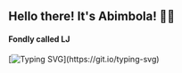 ## Hello there! It's Abimbola! 👋🏾
#### Fondly called LJ

[![Typing SVG](https://readme-typing-svg.herokuapp.com?font=arial&color=3384B4&lines=👩🏾‍💻++Welcome+to+my+GitHub+Profile...;🌨️❄️+I+hope+you'll+stick+around...)](https://git.io/typing-svg)

